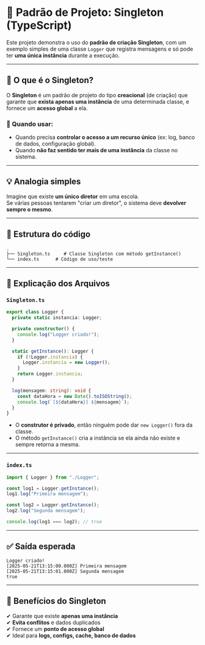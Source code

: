 # 👤 Padrão de Projeto: Singleton (TypeScript)

Este projeto demonstra o uso do **padrão de criação Singleton**, com um exemplo simples de uma classe `Logger` que registra mensagens e só pode ter **uma única instância** durante a execução.

---

## 📌 O que é o Singleton?

O **Singleton** é um padrão de projeto do tipo **creacional** (de criação) que garante que **exista apenas uma instância** de uma determinada classe, e fornece um **acesso global** a ela.

### 🎯 Quando usar:

- Quando precisa **controlar o acesso a um recurso único** (ex: log, banco de dados, configuração global).
- Quando **não faz sentido ter mais de uma instância** da classe no sistema.

---

## 💡 Analogia simples

Imagine que existe **um único diretor** em uma escola.  
Se várias pessoas tentarem "criar um diretor", o sistema deve **devolver sempre o mesmo**.

---

## 📁 Estrutura do código

```
.
├── Singleton.ts     # Classe Singleton com método getInstance()
└── index.ts      # Código de uso/teste
```

---

## 🧩 Explicação dos Arquivos

### `Singleton.ts`

```ts
export class Logger {
  private static instancia: Logger;

  private constructor() {
    console.log("Logger criado!");
  }

  static getInstance(): Logger {
    if (!Logger.instancia) {
      Logger.instancia = new Logger();
    }
    return Logger.instancia;
  }

  log(mensagem: string): void {
    const dataHora = new Date().toISOString();
    console.log(`[${dataHora}] ${mensagem}`);
  }
}
```

- O **construtor é privado**, então ninguém pode dar `new Logger()` fora da classe.
- O método `getInstance()` cria a instância se ela ainda não existe e sempre retorna a mesma.

---

### `index.ts`

```ts
import { Logger } from "./Logger";

const log1 = Logger.getInstance();
log1.log("Primeira mensagem");

const log2 = Logger.getInstance();
log2.log("Segunda mensagem");

console.log(log1 === log2); // true
```

---

## ✅ Saída esperada

```
Logger criado!
[2025-05-21T13:15:00.000Z] Primeira mensagem
[2025-05-21T13:15:01.000Z] Segunda mensagem
true
```

---

## 🧠 Benefícios do Singleton

✔ Garante que existe **apenas uma instância**  
✔ **Evita conflitos** e dados duplicados  
✔ Fornece um **ponto de acesso global**  
✔ Ideal para **logs, configs, cache, banco de dados**
